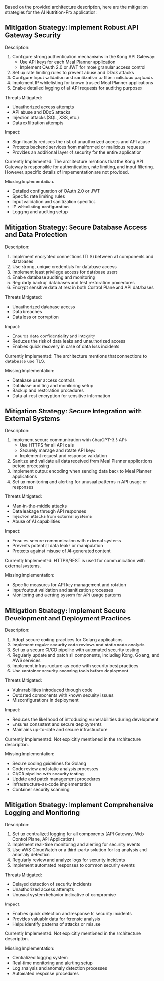 Based on the provided architecture description, here are the mitigation strategies for the AI Nutrition-Pro application:

## Mitigation Strategy: Implement Robust API Gateway Security

Description:
1. Configure strong authentication mechanisms in the Kong API Gateway:
   - Use API keys for each Meal Planner application
   - Implement OAuth 2.0 or JWT for more granular access control
2. Set up rate limiting rules to prevent abuse and DDoS attacks
3. Configure input validation and sanitization to filter malicious payloads
4. Implement IP whitelisting for known trusted Meal Planner applications
5. Enable detailed logging of all API requests for auditing purposes

Threats Mitigated:
- Unauthorized access attempts
- API abuse and DDoS attacks
- Injection attacks (SQL, XSS, etc.)
- Data exfiltration attempts

Impact:
- Significantly reduces the risk of unauthorized access and API abuse
- Protects backend services from malformed or malicious requests
- Provides an additional layer of security for the entire application

Currently Implemented:
The architecture mentions that the Kong API Gateway is responsible for authentication, rate limiting, and input filtering. However, specific details of implementation are not provided.

Missing Implementation:
- Detailed configuration of OAuth 2.0 or JWT
- Specific rate limiting rules
- Input validation and sanitization specifics
- IP whitelisting configuration
- Logging and auditing setup

## Mitigation Strategy: Secure Database Access and Data Protection

Description:
1. Implement encrypted connections (TLS) between all components and databases
2. Use strong, unique credentials for database access
3. Implement least privilege access for database users
4. Enable database auditing and monitoring
5. Regularly backup databases and test restoration procedures
6. Encrypt sensitive data at rest in both Control Plane and API databases

Threats Mitigated:
- Unauthorized database access
- Data breaches
- Data loss or corruption

Impact:
- Ensures data confidentiality and integrity
- Reduces the risk of data leaks and unauthorized access
- Enables quick recovery in case of data loss incidents

Currently Implemented:
The architecture mentions that connections to databases use TLS.

Missing Implementation:
- Database user access controls
- Database auditing and monitoring setup
- Backup and restoration procedures
- Data-at-rest encryption for sensitive information

## Mitigation Strategy: Secure Integration with External Systems

Description:
1. Implement secure communication with ChatGPT-3.5 API:
   - Use HTTPS for all API calls
   - Securely manage and rotate API keys
   - Implement request and response validation
2. Sanitize and validate all data received from Meal Planner applications before processing
3. Implement output encoding when sending data back to Meal Planner applications
4. Set up monitoring and alerting for unusual patterns in API usage or responses

Threats Mitigated:
- Man-in-the-middle attacks
- Data leakage through API responses
- Injection attacks from external systems
- Abuse of AI capabilities

Impact:
- Ensures secure communication with external systems
- Prevents potential data leaks or manipulation
- Protects against misuse of AI-generated content

Currently Implemented:
HTTPS/REST is used for communication with external systems.

Missing Implementation:
- Specific measures for API key management and rotation
- Input/output validation and sanitization processes
- Monitoring and alerting system for API usage patterns

## Mitigation Strategy: Implement Secure Development and Deployment Practices

Description:
1. Adopt secure coding practices for Golang applications
2. Implement regular security code reviews and static code analysis
3. Set up a secure CI/CD pipeline with automated security testing
4. Regularly update and patch all components, including Kong, Golang, and AWS services
5. Implement infrastructure-as-code with security best practices
6. Use container security scanning tools before deployment

Threats Mitigated:
- Vulnerabilities introduced through code
- Outdated components with known security issues
- Misconfigurations in deployment

Impact:
- Reduces the likelihood of introducing vulnerabilities during development
- Ensures consistent and secure deployments
- Maintains up-to-date and secure infrastructure

Currently Implemented:
Not explicitly mentioned in the architecture description.

Missing Implementation:
- Secure coding guidelines for Golang
- Code review and static analysis processes
- CI/CD pipeline with security testing
- Update and patch management procedures
- Infrastructure-as-code implementation
- Container security scanning

## Mitigation Strategy: Implement Comprehensive Logging and Monitoring

Description:
1. Set up centralized logging for all components (API Gateway, Web Control Plane, API Application)
2. Implement real-time monitoring and alerting for security events
3. Use AWS CloudWatch or a third-party solution for log analysis and anomaly detection
4. Regularly review and analyze logs for security incidents
5. Implement automated responses to common security events

Threats Mitigated:
- Delayed detection of security incidents
- Unauthorized access attempts
- Unusual system behavior indicative of compromise

Impact:
- Enables quick detection and response to security incidents
- Provides valuable data for forensic analysis
- Helps identify patterns of attacks or misuse

Currently Implemented:
Not explicitly mentioned in the architecture description.

Missing Implementation:
- Centralized logging system
- Real-time monitoring and alerting setup
- Log analysis and anomaly detection processes
- Automated response procedures
